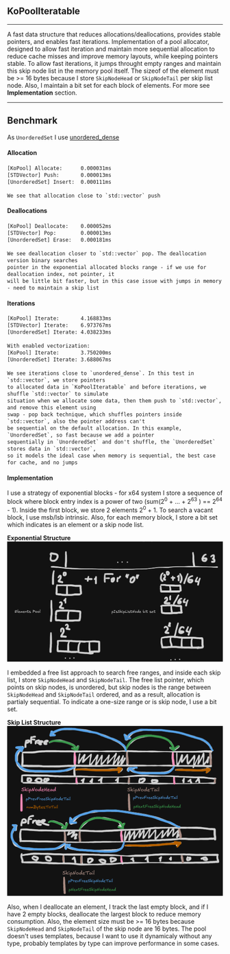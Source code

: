 ## KoPoolIteratable
___
A fast data structure that reduces allocations/deallocations, provides stable pointers, and enables fast iterations. Implementation of a pool allocator, designed to allow fast iteration and maintain more sequential allocation to reduce cache misses and improve memory layouts, while keeping pointers stable. To allow fast iterations, it jumps throught empty ranges and maintain this skip node list in the memory pool itself. The sizeof of the element must be >= 16 bytes because I store `SkipNodeHead` or `SkipNodeTail` per skip list node. Also, I maintain a bit set for each block of elements. For more see **Implementation** section.
___
## Benchmark

As `UnorderedSet` I use [unordered_dense](https://github.com/martinus/unordered_dense)

#### Allocation
	[KoPool] Allocate:      0.000031ms
	[STDVector] Push:       0.000013ms
	[UnorderedSet] Insert:  0.000111ms

	We see that allocation close to `std::vector` push

#### Deallocations
	[KoPool] Deallocate:    0.000052ms
	[STDVector] Pop:        0.000013ms
	[UnorderedSet] Erase:   0.000181ms

	We see deallocation closer to `std::vector` pop. The deallocation version binary searches
	pointer in the exponential allocated blocks range - if we use for deallocation index, not pointer, it
	will be little bit faster, but in this case issue with jumps in memory - need to maintain a skip list

#### Iterations
	[KoPool] Iterate:       4.168833ms
	[STDVector] Iterate:    6.973767ms
	[UnorderedSet] Iterate: 4.038233ms

	With enabled vectorization:
	[KoPool] Iterate:       3.750200ms
	[UnorderedSet] Iterate: 3.688067ms

	We see iterations close to `unordered_dense`. In this test in `std::vector`, we store pointers
	to allocated data in `KoPoolIteratable` and before iterations, we shuffle `std::vector` to simulate
	situation when we allocate some data, then them push to `std::vector`, and remove this element using
	swap - pop back technique, which shuffles pointers inside `std::vector`, also the pointer address can't
	be sequential on the default allocation. In this example, `UnorderedSet`, so fast because we add a pointer
	sequentially in `UnorderedSet` and don't shuffle, the `UnorderedSet` stores data in `std::vector`,
	so it models the ideal case when memory is sequential, the best case for cache, and no jumps


#### Implementation

I use a strategy of exponential blocks - for x64 system I store a sequence of block where block entry index is a power of two (sum($2^0$ + ... + $2^{63}$ ) == $2^{64}$ - 1). Inside the first block, we store 2 elements $2^0$ + 1. To search a vacant block, I use msb/lsb intrinsic. Also, for each memory block, I store a bit set which indicates is an element or a skip node list.

**Exponential Structure**
![Exponential Structure](image/ExponentialStructure.png)

I embedded a free list approach to search free ranges, and inside each skip list, I store `SkipNodeHead` and `SkipNodeTail`. The free list pointer, which points on skip nodes, is unordered, but skip nodes is the range between `SkipNodeHead` and `SkipNodeTail` ordered, and as a result, allocation is partialy sequential. To indicate a one-size range or is skip node, I use a bit set.

**Skip List Structure**
![Skip List Structure](image/SkipNodeStructure.png)

Also, when I deallocate an element, I track the last empty block, and if I have 2 empty blocks, deallocate the largest block to reduce memory consumption. Also, the element size must be >= 16 bytes because `SkipNodeHead` and `SkipNodeTail` of the skip node are 16 bytes. The pool doesn't uses templates, because I want to use it dynamicaly without any type, probably templates by type can improve performance in some cases.

